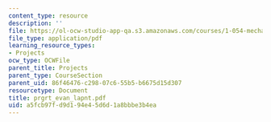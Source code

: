 ```yaml
---
content_type: resource
description: ''
file: https://ol-ocw-studio-app-qa.s3.amazonaws.com/courses/1-054-mechanics-and-design-of-concrete-structures-spring-2004/a5fcb97fd9d194e45d6d1a8bbbe3b4ea_prgrt_evan_lapnt.pdf
file_type: application/pdf
learning_resource_types:
- Projects
ocw_type: OCWFile
parent_title: Projects
parent_type: CourseSection
parent_uid: 86f46476-c298-07c6-55b5-b6675d15d307
resourcetype: Document
title: prgrt_evan_lapnt.pdf
uid: a5fcb97f-d9d1-94e4-5d6d-1a8bbbe3b4ea
---
```

